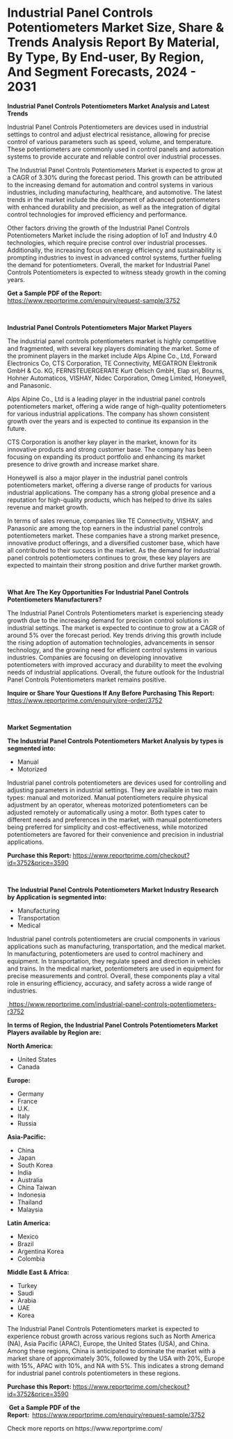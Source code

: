 <p><h1>Industrial Panel Controls Potentiometers Market Size, Share & Trends Analysis Report By Material, By Type, By End-user, By Region, And Segment Forecasts, 2024 - 2031</h1></p><p><strong>Industrial Panel Controls Potentiometers Market Analysis and Latest Trends</strong></p>
<p><p>Industrial Panel Controls Potentiometers are devices used in industrial settings to control and adjust electrical resistance, allowing for precise control of various parameters such as speed, volume, and temperature. These potentiometers are commonly used in control panels and automation systems to provide accurate and reliable control over industrial processes.</p><p>The Industrial Panel Controls Potentiometers Market is expected to grow at a CAGR of 3.30% during the forecast period. This growth can be attributed to the increasing demand for automation and control systems in various industries, including manufacturing, healthcare, and automotive. The latest trends in the market include the development of advanced potentiometers with enhanced durability and precision, as well as the integration of digital control technologies for improved efficiency and performance.</p><p>Other factors driving the growth of the Industrial Panel Controls Potentiometers Market include the rising adoption of IoT and Industry 4.0 technologies, which require precise control over industrial processes. Additionally, the increasing focus on energy efficiency and sustainability is prompting industries to invest in advanced control systems, further fueling the demand for potentiometers. Overall, the market for Industrial Panel Controls Potentiometers is expected to witness steady growth in the coming years.</p></p>
<p><strong>Get a Sample PDF of the Report:&nbsp;</strong> <a href="https://www.reportprime.com/enquiry/request-sample/3752">https://www.reportprime.com/enquiry/request-sample/3752</a></p>
<p>&nbsp;</p>
<p><strong>Industrial Panel Controls Potentiometers Major Market Players</strong></p>
<p><p>The industrial panel controls potentiometers market is highly competitive and fragmented, with several key players dominating the market. Some of the prominent players in the market include Alps Alpine Co., Ltd, Forward Electronics Co, CTS Corporation, TE Connectivity, MEGATRON Elektronik GmbH & Co. KG, FERNSTEUERGERATE Kurt Oelsch GmbH, Elap srl, Bourns, Hohner Automaticos, VISHAY, Nidec Corporation, Omeg Limited, Honeywell, and Panasonic.</p><p>Alps Alpine Co., Ltd is a leading player in the industrial panel controls potentiometers market, offering a wide range of high-quality potentiometers for various industrial applications. The company has shown consistent growth over the years and is expected to continue its expansion in the future.</p><p>CTS Corporation is another key player in the market, known for its innovative products and strong customer base. The company has been focusing on expanding its product portfolio and enhancing its market presence to drive growth and increase market share.</p><p>Honeywell is also a major player in the industrial panel controls potentiometers market, offering a diverse range of products for various industrial applications. The company has a strong global presence and a reputation for high-quality products, which has helped to drive its sales revenue and market growth.</p><p>In terms of sales revenue, companies like TE Connectivity, VISHAY, and Panasonic are among the top earners in the industrial panel controls potentiometers market. These companies have a strong market presence, innovative product offerings, and a diversified customer base, which have all contributed to their success in the market. As the demand for industrial panel controls potentiometers continues to grow, these key players are expected to maintain their strong position and drive further market growth.</p></p>
<p>&nbsp;</p>
<p><strong>What Are The Key Opportunities For Industrial Panel Controls Potentiometers Manufacturers?</strong></p>
<p><p>The Industrial Panel Controls Potentiometers market is experiencing steady growth due to the increasing demand for precision control solutions in industrial settings. The market is expected to continue to grow at a CAGR of around 5% over the forecast period. Key trends driving this growth include the rising adoption of automation technologies, advancements in sensor technology, and the growing need for efficient control systems in various industries. Companies are focusing on developing innovative potentiometers with improved accuracy and durability to meet the evolving needs of industrial applications. Overall, the future outlook for the Industrial Panel Controls Potentiometers market remains positive.</p></p>
<p><strong>Inquire or Share Your Questions If Any Before Purchasing This Report:</strong> <a href="https://www.reportprime.com/enquiry/pre-order/3752">https://www.reportprime.com/enquiry/pre-order/3752</a></p>
<p>&nbsp;</p>
<p><strong>Market Segmentation</strong></p>
<p><strong>The Industrial Panel Controls Potentiometers Market Analysis by types is segmented into:</strong></p>
<p><ul><li>Manual</li><li>Motorized</li></ul></p>
<p><p>Industrial panel controls potentiometers are devices used for controlling and adjusting parameters in industrial settings. They are available in two main types: manual and motorized. Manual potentiometers require physical adjustment by an operator, whereas motorized potentiometers can be adjusted remotely or automatically using a motor. Both types cater to different needs and preferences in the market, with manual potentiometers being preferred for simplicity and cost-effectiveness, while motorized potentiometers are favored for their convenience and precision in industrial applications.</p></p>
<p><strong>Purchase this Report:&nbsp;</strong><a href="https://www.reportprime.com/checkout?id=3752&price=3590">https://www.reportprime.com/checkout?id=3752&price=3590</a></p>
<p>&nbsp;</p>
<p><strong>The Industrial Panel Controls Potentiometers Market Industry Research by Application is segmented into:</strong></p>
<p><ul><li>Manufacturing</li><li>Transportation</li><li>Medical</li></ul></p>
<p><p>Industrial panel controls potentiometers are crucial components in various applications such as manufacturing, transportation, and the medical market. In manufacturing, potentiometers are used to control machinery and equipment. In transportation, they regulate speed and direction in vehicles and trains. In the medical market, potentiometers are used in equipment for precise measurements and control. Overall, these components play a vital role in ensuring efficiency, accuracy, and safety across a wide range of industries.</p></p>
<p><a href="https://www.reportprime.com/industrial-panel-controls-potentiometers-r3752">&nbsp;https://www.reportprime.com/industrial-panel-controls-potentiometers-r3752</a></p>
<p><strong>In terms of Region, the Industrial Panel Controls Potentiometers Market Players available by Region are:</strong></p>
<p>
    <p> <strong> North America: </strong>
        <ul>
            <li>United States</li>
            <li>Canada</li>
        </ul>
        </p> 
    <p> <strong> Europe: </strong>
        <ul>
            <li>Germany</li>
            <li>France</li>
            <li>U.K.</li>
            <li>Italy</li>
            <li>Russia</li>
        </ul>
        </p> 
    <p> <strong> Asia-Pacific: </strong>
        <ul>
            <li>China</li>
            <li>Japan</li>
            <li>South Korea</li>
            <li>India</li>
            <li>Australia</li>
            <li>China Taiwan</li>
            <li>Indonesia</li>
            <li>Thailand</li>
            <li>Malaysia</li>
        </ul>
        </p> 
    <p> <strong> Latin America: </strong>
        <ul>
            <li>Mexico</li>
            <li>Brazil</li>
            <li>Argentina Korea</li>
            <li>Colombia</li>
        </ul>
        </p> 
    <p> <strong> Middle East & Africa: </strong>
        <ul>
            <li>Turkey</li>
            <li>Saudi</li>
            <li>Arabia</li>
            <li>UAE</li>
            <li>Korea</li>
        </ul>
    </p>
    </p>
<p><p>The Industrial Panel Controls Potentiometers market is expected to experience robust growth across various regions such as North America (NA), Asia Pacific (APAC), Europe, the United States (USA), and China. Among these regions, China is anticipated to dominate the market with a market share of approximately 30%, followed by the USA with 20%, Europe with 15%, APAC with 10%, and NA with 5%. This indicates a strong demand for industrial panel controls potentiometers in these regions.</p></p>
<p><strong>Purchase this Report: </strong><a href="https://www.reportprime.com/checkout?id=3752&price=3590">https://www.reportprime.com/checkout?id=3752&price=3590</a></p>
<p>&nbsp;<strong>Get a Sample PDF of the Report:&nbsp;&nbsp;</strong><a href="https://www.reportprime.com/enquiry/request-sample/3752">https://www.reportprime.com/enquiry/request-sample/3752</a></p>
<p><strong></strong></p>
<p>Check more reports on https://www.reportprime.com/</p>